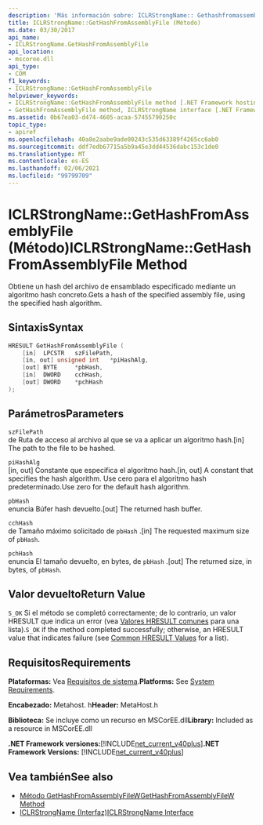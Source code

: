 ```yaml
---
description: 'Más información sobre: ICLRStrongName:: Gethashfromassemblyfile ((método)'
title: ICLRStrongName::GetHashFromAssemblyFile (Método)
ms.date: 03/30/2017
api_name:
- ICLRStrongName.GetHashFromAssemblyFile
api_location:
- mscoree.dll
api_type:
- COM
f1_keywords:
- ICLRStrongName::GetHashFromAssemblyFile
helpviewer_keywords:
- ICLRStrongName::GetHashFromAssemblyFile method [.NET Framework hosting]
- GetHashFromAssemblyFile method, ICLRStrongName interface [.NET Framework hosting]
ms.assetid: 0b67ea03-d474-4605-acaa-57455790250c
topic_type:
- apiref
ms.openlocfilehash: 40a8e2aabe9ade00243c535d63389f4265cc6ab0
ms.sourcegitcommit: ddf7edb67715a5b9a45e3dd44536dabc153c1de0
ms.translationtype: MT
ms.contentlocale: es-ES
ms.lasthandoff: 02/06/2021
ms.locfileid: "99799709"
---
```

# <a name="iclrstrongnamegethashfromassemblyfile-method"></a><span data-ttu-id="d74a1-103">ICLRStrongName::GetHashFromAssemblyFile (Método)</span><span class="sxs-lookup"><span data-stu-id="d74a1-103">ICLRStrongName::GetHashFromAssemblyFile Method</span></span>

<span data-ttu-id="d74a1-104">Obtiene un hash del archivo de ensamblado especificado mediante un algoritmo hash concreto.</span><span class="sxs-lookup"><span data-stu-id="d74a1-104">Gets a hash of the specified assembly file, using the specified hash algorithm.</span></span>  
  
## <a name="syntax"></a><span data-ttu-id="d74a1-105">Sintaxis</span><span class="sxs-lookup"><span data-stu-id="d74a1-105">Syntax</span></span>  
  
```cpp  
HRESULT GetHashFromAssemblyFile (  
    [in]  LPCSTR   szFilePath,  
    [in, out] unsigned int   *piHashAlg,  
    [out] BYTE     *pbHash,  
    [in]  DWORD    cchHash,  
    [out] DWORD    *pchHash  
);  
```  
  
## <a name="parameters"></a><span data-ttu-id="d74a1-106">Parámetros</span><span class="sxs-lookup"><span data-stu-id="d74a1-106">Parameters</span></span>  

 `szFilePath`  
 <span data-ttu-id="d74a1-107">de Ruta de acceso al archivo al que se va a aplicar un algoritmo hash.</span><span class="sxs-lookup"><span data-stu-id="d74a1-107">[in] The path to the file to be hashed.</span></span>  
  
 `piHashAlg`  
 <span data-ttu-id="d74a1-108">[in, out] Constante que especifica el algoritmo hash.</span><span class="sxs-lookup"><span data-stu-id="d74a1-108">[in, out] A constant that specifies the hash algorithm.</span></span> <span data-ttu-id="d74a1-109">Use cero para el algoritmo hash predeterminado.</span><span class="sxs-lookup"><span data-stu-id="d74a1-109">Use zero for the default hash algorithm.</span></span>  
  
 `pbHash`  
 <span data-ttu-id="d74a1-110">enuncia Búfer hash devuelto.</span><span class="sxs-lookup"><span data-stu-id="d74a1-110">[out] The returned hash buffer.</span></span>  
  
 `cchHash`  
 <span data-ttu-id="d74a1-111">de Tamaño máximo solicitado de `pbHash` .</span><span class="sxs-lookup"><span data-stu-id="d74a1-111">[in] The requested maximum size of `pbHash`.</span></span>  
  
 `pchHash`  
 <span data-ttu-id="d74a1-112">enuncia El tamaño devuelto, en bytes, de `pbHash` .</span><span class="sxs-lookup"><span data-stu-id="d74a1-112">[out] The returned size, in bytes, of `pbHash`.</span></span>  
  
## <a name="return-value"></a><span data-ttu-id="d74a1-113">Valor devuelto</span><span class="sxs-lookup"><span data-stu-id="d74a1-113">Return Value</span></span>  

 <span data-ttu-id="d74a1-114">`S_OK` Si el método se completó correctamente; de lo contrario, un valor HRESULT que indica un error (vea [Valores HRESULT comunes](/windows/win32/seccrypto/common-hresult-values) para una lista).</span><span class="sxs-lookup"><span data-stu-id="d74a1-114">`S_OK` if the method completed successfully; otherwise, an HRESULT value that indicates failure (see [Common HRESULT Values](/windows/win32/seccrypto/common-hresult-values) for a list).</span></span>  
  
## <a name="requirements"></a><span data-ttu-id="d74a1-115">Requisitos</span><span class="sxs-lookup"><span data-stu-id="d74a1-115">Requirements</span></span>  

 <span data-ttu-id="d74a1-116">**Plataformas:** Vea [Requisitos de sistema](../../get-started/system-requirements.md).</span><span class="sxs-lookup"><span data-stu-id="d74a1-116">**Platforms:** See [System Requirements](../../get-started/system-requirements.md).</span></span>  
  
 <span data-ttu-id="d74a1-117">**Encabezado:** Metahost. h</span><span class="sxs-lookup"><span data-stu-id="d74a1-117">**Header:** MetaHost.h</span></span>  
  
 <span data-ttu-id="d74a1-118">**Biblioteca:** Se incluye como un recurso en MSCorEE.dll</span><span class="sxs-lookup"><span data-stu-id="d74a1-118">**Library:** Included as a resource in MSCorEE.dll</span></span>  
  
 <span data-ttu-id="d74a1-119">**.NET Framework versiones:**[!INCLUDE[net_current_v40plus](../../../../includes/net-current-v40plus-md.md)]</span><span class="sxs-lookup"><span data-stu-id="d74a1-119">**.NET Framework Versions:** [!INCLUDE[net_current_v40plus](../../../../includes/net-current-v40plus-md.md)]</span></span>  
  
## <a name="see-also"></a><span data-ttu-id="d74a1-120">Vea también</span><span class="sxs-lookup"><span data-stu-id="d74a1-120">See also</span></span>

- [<span data-ttu-id="d74a1-121">Método GetHashFromAssemblyFileW</span><span class="sxs-lookup"><span data-stu-id="d74a1-121">GetHashFromAssemblyFileW Method</span></span>](iclrstrongname-gethashfromassemblyfilew-method.md)
- [<span data-ttu-id="d74a1-122">ICLRStrongName (Interfaz)</span><span class="sxs-lookup"><span data-stu-id="d74a1-122">ICLRStrongName Interface</span></span>](iclrstrongname-interface.md)
